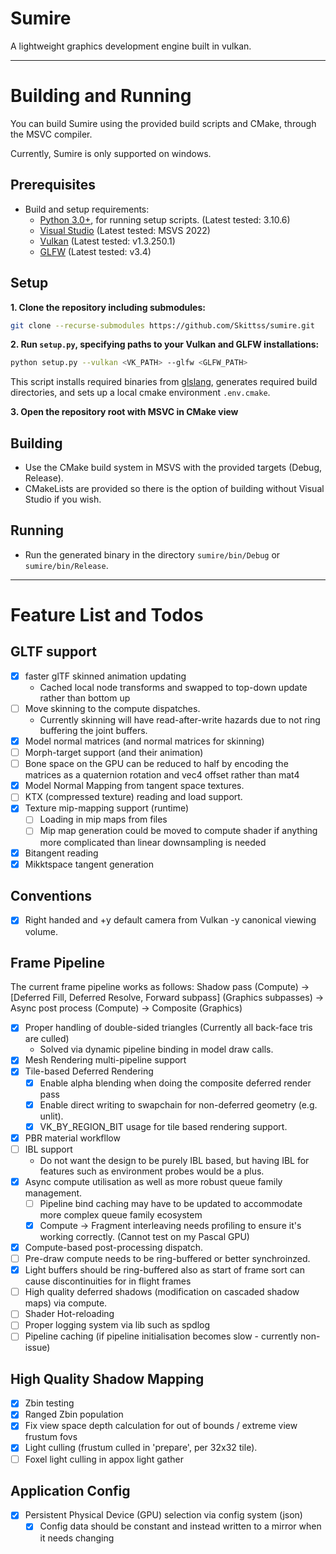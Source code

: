 # Sumire

A lightweight graphics development engine built in vulkan.

---

# Building and Running
You can build Sumire using the provided build scripts and CMake, through the MSVC compiler.

Currently, Sumire is only supported on windows.

## Prerequisites
- Build and setup requirements:
    - [Python 3.0+](https://www.python.org/downloads/), for running setup scripts. (Latest tested: 3.10.6)
    - [Visual Studio]() (Latest tested: MSVS 2022)
    - [Vulkan](https://vulkan.lunarg.com/sdk/home) (Latest tested: v1.3.250.1)
    - [GLFW](https://www.glfw.org/download) (Latest tested: v3.4)

## Setup
**1. Clone the repository including submodules:**
```sh
git clone --recurse-submodules https://github.com/Skittss/sumire.git
```
**2. Run `setup.py`, specifying paths to your Vulkan and GLFW installations:**
```sh
python setup.py --vulkan <VK_PATH> --glfw <GLFW_PATH>
```
This script installs required binaries from [glslang](https://github.com/KhronosGroup/glslang), 
generates required build directories, and sets up a local cmake environment `.env.cmake`.

**3. Open the repository root with MSVC in CMake view**


## Building
- Use the CMake build system in MSVS with the provided targets (Debug, Release).
- CMakeLists are provided so there is the option of building without Visual Studio if you wish.

## Running
- Run the generated binary in the directory `sumire/bin/Debug` or `sumire/bin/Release`.

---

# Feature List and Todos

## GLTF support
- [X] faster glTF skinned animation updating
    - Cached local node transforms and swapped to top-down update rather than bottom up
- [ ] Move skinning to the compute dispatches.
    - Currently skinning will have read-after-write hazards due to not ring buffering the joint buffers.
- [X] Model normal matrices (and normal matrices for skinning)
- [ ] Morph-target support (and their animation)
- [ ] Bone space on the GPU can be reduced to half by encoding the matrices as a quaternion rotation and vec4 offset rather than mat4
- [X] Model Normal Mapping from tangent space textures.
- [ ] KTX (compressed texture) reading and load support.
- [X] Texture mip-mapping support (runtime)
    - [ ] Loading in mip maps from files
    - [ ] Mip map generation could be moved to compute shader if anything more complicated than linear downsampling is needed
- [X] Bitangent reading
- [X] Mikktspace tangent generation

## Conventions
- [X] Right handed and +y default camera from Vulkan -y canonical viewing volume.

## Frame Pipeline
The current frame pipeline works as follows:
Shadow pass (Compute) -> [Deferred Fill, Deferred Resolve, Forward subpass] (Graphics subpasses) -> Async post process (Compute) -> Composite (Graphics)

- [X] Proper handling of double-sided triangles (Currently all back-face tris are culled)
    - Solved via dynamic pipeline binding in model draw calls.
- [X] Mesh Rendering multi-pipeline support
- [X] Tile-based Deferred Rendering
    - [X] Enable alpha blending when doing the composite deferred render pass
    - [X] Enable direct writing to swapchain for non-deferred geometry (e.g. unlit).
    - [X] VK_BY_REGION_BIT usage for tile based rendering support.
- [X] PBR material workfllow
- [ ] IBL support
    - Do not want the design to be purely IBL based, but having IBL for features such as environment probes would be a plus.
- [X] Async compute utilisation as well as more robust queue family management.
    - [ ] Pipeline bind caching may have to be updated to accommodate more complex queue family ecosystem
    - [X] Compute -> Fragment interleaving needs profiling to ensure it's working correctly. (Cannot test on my Pascal GPU)
- [X] Compute-based post-processing dispatch.
- [ ] Pre-draw compute needs to be ring-buffered or better synchroinzed.
- [X] Light buffers should be ring-buffered also as start of frame sort can cause discontinuities for in flight frames
- [ ] High quality deferred shadows (modification on cascaded shadow maps) via compute.
- [ ] Shader Hot-reloading
- [ ] Proper logging system via lib such as spdlog
- [ ] Pipeline caching (if pipeline initialisation becomes slow - currently non-issue)

## High Quality Shadow Mapping
- [X] Zbin testing
- [X] Ranged Zbin population
- [X] Fix view space depth calculation for out of bounds / extreme view frustum fovs
- [X] Light culling (frustum culled in 'prepare', per 32x32 tile).
- [ ] Foxel light culling in appox light gather

## Application Config
- [X] Persistent Physical Device (GPU) selection via config system (json)
    - [X] Config data should be constant and instead written to a mirror when it needs changing
